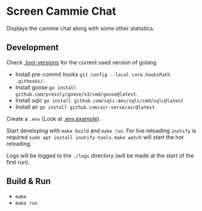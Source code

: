 # Screen Cammie Chat

Displays the cammie chat along with some other statistics.

## Development

Check [.tool-versions](.tool-versions) for the current used version of golang

- Install pre-commit hooks `git config --local core.hooksPath .githooks/`.
- Install goose `go install github.com/pressly/goose/v3/cmd/goose@latest`.
- Install sqlc `go install github.com/sqlc-dev/sqlc/cmd/sqlc@latest`
- Install air `go install github.com/air-verse/air@latest`

Create a `.env` (Look at [.env.example](.env.example])).

Start developing with `make build` and `make run`.
For live reloading `inotify` is required `sudo apt install inotify-tools`.
`make watch` will start the hot reloading.

Logs will be logged to the `./logs` directory (will be made at the start of the first run).

## Build & Run

- `make`
- `make run`
